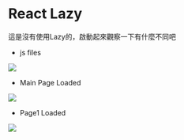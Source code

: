 # React Lazy

這是沒有使用Lazy的，啟動起來觀察一下有什麼不同吧

- js files

![](https://i.imgur.com/s9zGX5a.png)

- Main Page Loaded

![](https://i.imgur.com/DNc8lKJ.png)

- Page1 Loaded

![](https://i.imgur.com/pR22Tbb.png)

